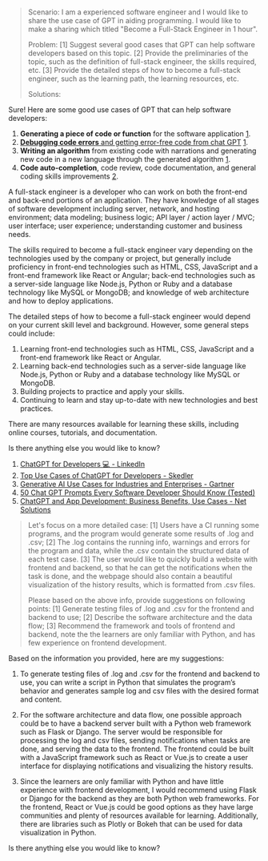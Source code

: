 # 



> Scenario: 
> I am a experienced software engineer and I would like to share the use case of GPT in aiding programming.
> I would like to make a sharing which titled "Become a Full-Stack Engineer in 1 hour".
> 
> Problem:
> [1] Suggest several good cases that GPT can help software developers based on this topic.
> [2] Provide the preliminaries of the topic, such as the definition of full-stack engineer, the skills required, etc.
> [3] Provide the detailed steps of how to become a full-stack engineer, such as the learning path, the learning resources, etc.
> 
> Solutions:

Sure! Here are some good use cases of GPT that can help software developers:

1.  **Generating a piece of code or function** for the software application [1](https://www.linkedin.com/pulse/chatgpt-developers-muhammad-hussain-tahir).
2.  [**Debugging code errors** and getting error-free code from chat GPT](https://www.linkedin.com/pulse/chatgpt-developers-muhammad-hussain-tahir) [1](https://www.linkedin.com/pulse/chatgpt-developers-muhammad-hussain-tahir).
3.  **Writing an algorithm** from existing code with narrations and generating new code in a new language through the generated algorithm [1](https://www.linkedin.com/pulse/chatgpt-developers-muhammad-hussain-tahir).
4.  **Code auto-completion**, code review, code documentation, and general coding skills improvements [2](https://www.skedler.com/blog/top-use-cases-of-chatgpt-for-developers/).

A full-stack engineer is a developer who can work on both the front-end and back-end portions of an application. They have knowledge of all stages of software development including server, network, and hosting environment; data modeling; business logic; API layer / action layer / MVC; user interface; user experience; understanding customer and business needs.

The skills required to become a full-stack engineer vary depending on the technologies used by the company or project, but generally include proficiency in front-end technologies such as HTML, CSS, JavaScript and a front-end framework like React or Angular; back-end technologies such as a server-side language like Node.js, Python or Ruby and a database technology like MySQL or MongoDB; and knowledge of web architecture and how to deploy applications.

The detailed steps of how to become a full-stack engineer would depend on your current skill level and background. However, some general steps could include:

1.  Learning front-end technologies such as HTML, CSS, JavaScript and a front-end framework like React or Angular.
2.  Learning back-end technologies such as a server-side language like Node.js, Python or Ruby and a database technology like MySQL or MongoDB.
3.  Building projects to practice and apply your skills.
4.  Continuing to learn and stay up-to-date with new technologies and best practices.

There are many resources available for learning these skills, including online courses, tutorials, and documentation.

Is there anything else you would like to know?

1. [ChatGPT for Developers 💻 - LinkedIn](https://www.linkedin.com/pulse/chatgpt-developers-muhammad-hussain-tahir)
2. [Top Use Cases of ChatGPT for Developers - Skedler](https://www.skedler.com/blog/top-use-cases-of-chatgpt-for-developers/)
3. [Generative AI Use Cases for Industries and Enterprises - Gartner](https://www.gartner.com/en/articles/beyond-chatgpt-the-future-of-generative-ai-for-enterprises)
4. [50 Chat GPT Prompts Every Software Developer Should Know (Tested)](https://blog.hackertab.dev/50-chat-gpt-prompts-every-software-developer-should-know-tested)
5. [ChatGPT and App Development: Business Benefits, Use Cases - Net Solutions](https://www.netsolutions.com/insights/what-is-chatgpt/)

> Let's focus on a more detailed case:
> [1] Users have a CI running some programs, and the program would generate some results of .log and .csv;
> [2] The .log contains the running info, warnings and errors for the program and data, while the .csv contain the structured data of each test case.
> [3] The user would like to quickly build a website with frontend and backend, so that he can get the notifications when the task is done, and the webpage should also contain a beautiful visualization of the history results, which is formatted from .csv files.
> 
> Please based on the above info, provide suggestions on following points:
> [1] Generate testing files of .log and .csv for the frontend and backend to use;
> [2] Describe the software architecture and the data flow;
> [3] Recommend the framework and tools of frontend and backend, note the the learners are only familiar with Python, and has few experience on frontend development.

Based on the information you provided, here are my suggestions:

1.  To generate testing files of .log and .csv for the frontend and backend to use, you can write a script in Python that simulates the program’s behavior and generates sample log and csv files with the desired format and content.
    
2.  For the software architecture and data flow, one possible approach could be to have a backend server built with a Python web framework such as Flask or Django. The server would be responsible for processing the log and csv files, sending notifications when tasks are done, and serving the data to the frontend. The frontend could be built with a JavaScript framework such as React or Vue.js to create a user interface for displaying notifications and visualizing the history results.
    
3.  Since the learners are only familiar with Python and have little experience with frontend development, I would recommend using Flask or Django for the backend as they are both Python web frameworks. For the frontend, React or Vue.js could be good options as they have large communities and plenty of resources available for learning. Additionally, there are libraries such as Plotly or Bokeh that can be used for data visualization in Python.
    

Is there anything else you would like to know?